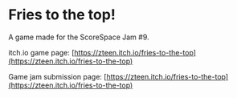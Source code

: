 # Fries to the top!

A game made for the ScoreSpace Jam #9.

itch.io game page: [https://zteen.itch.io/fries-to-the-top](https://zteen.itch.io/fries-to-the-top)

Game jam submission page: [https://zteen.itch.io/fries-to-the-top](https://zteen.itch.io/fries-to-the-top)
